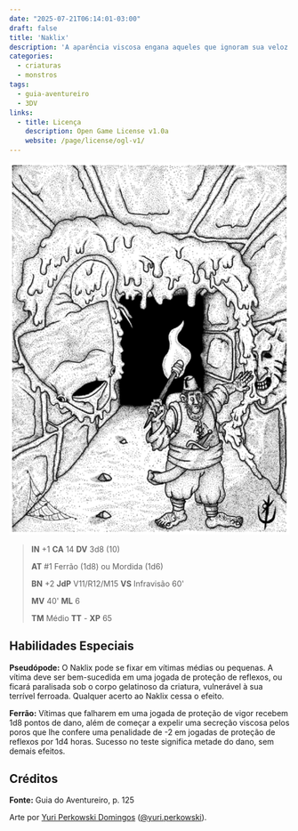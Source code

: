 ```yaml
---
date: "2025-07-21T06:14:01-03:00"
draft: false
title: 'Naklix'
description: 'A aparência viscosa engana aqueles que ignoram sua veloz ferroada.'
categories:
  - criaturas
  - monstros
tags:
  - guia-aventureiro
  - 3DV
links:
  - title: Licença
    description: Open Game License v1.0a
    website: /page/license/ogl-v1/
---
```


![Nakliz](naklix.png)

> **IN** +1 **CA** 14 **DV** 3d8 (10)
>
> **AT** #1 Ferrão (1d8) ou Mordida (1d6)
>
> **BN** +2 **JdP** V11/R12/M15 **VS** Infravisão 60'
>
> **MV** 40' **ML** 6
>
> **TM** Médio **TT** - **XP** 65

## Habilidades Especiais

**Pseudópode:** O Naklix pode se fixar em vítimas médias ou
pequenas. A vítima deve ser bem-sucedida em uma jogada
de proteção de reflexos, ou ficará paralisada sob o corpo
gelatinoso da criatura, vulnerável à sua terrível ferroada.
Qualquer acerto ao Naklix cessa o efeito.

**Ferrão:** Vítimas que falharem em uma jogada de proteção
de vigor recebem 1d8 pontos de dano, além de começar a
expelir uma secreção viscosa pelos poros que lhe confere
uma penalidade de -2 em jogadas de proteção de reflexos
por 1d4 horas. Sucesso no teste significa metade do dano,
sem demais efeitos.

## Créditos

**Fonte:** Guia do Aventureiro, p. 125

Arte por [Yuri Perkowski Domingos](https://www.artstation.com/perkowski) ([@yuri.perkowski](https://www.instagram.com/yuri.perkowski/)).

